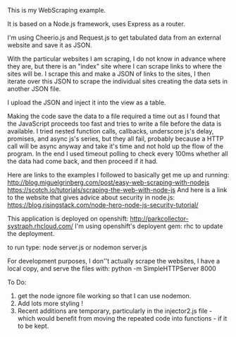 This is my WebScraping example.

It is based on a Node.js framework, uses Express as a router.

I'm using Cheerio.js and Request.js to get tabulated data from an external website and save it as JSON.

With the particular websites I am scraping, I do not know in advance where they are, but there is an "index" site where I can scrape links to where the sites will be.  I scrape this and make a JSON of links to the sites, I then iterate over this JSON to scrape the individual sites creating the data sets in another JSON file.

I upload the JSON and inject it into the view as a table.

Making the code save the data to a file required a time out as I found that the JavaScript proceeds too fast and tries to write a file before the data is available.  I tried nested function calls, callbacks, underscore js's delay, promises, and async js's series, but they all fail, probably because a HTTP call will be async anyway and take it's time and not hold up the flow of the program.  In the end I used timeout polling to check every 100ms whether all the data had come back, and then proceed if it had.

Here are links to the examples I followed to basically get me up and running:
  http://blog.miguelgrinberg.com/post/easy-web-scraping-with-nodejs
  https://scotch.io/tutorials/scraping-the-web-with-node-js
And here is a link to the website that gives advice about security in node.js:
  https://blog.risingstack.com/node-hero-node-js-security-tutorial/  

This application is deployed on openshift:
  http://parkcollector-systraph.rhcloud.com/
I'm using openshift's deployent gem:  rhc to update the deployment.

to run type:  node server.js or nodemon server.js   

For development purposes, I don''t actually scrape the websites, I have a local copy, and serve the files with:
python -m SimpleHTTPServer 8000

To Do:

  1) get the node ignore file working so that I can use nodemon.
  2) Add lots more styling ! 
  3) Recent additions are temporary, particularly in the injector2.js file - which would benefit from moving the repeated code into functions - if it to be kept.

  


